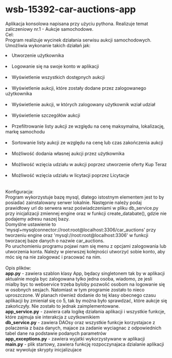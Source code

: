 # wsb-15392-car-auctions-app
Aplikacja konsolowa napisana przy użyciu pythona. Realizuje temat zaliczeniowy nr.1 - Aukcje samochodowe.<br/>
Cel:<br>
Program realizuje wycinek działania serwisu aukcji samochodowych. Umożliwia wykonanie takich działań jak:<br/>
<li>Utworzenie użytkownika</li><br>
<li>Logowanie się na swoje konto w aplikacji</li><br>
<li>Wyświetlenie wszystkich dostępnych aukcji</li><br>
<li>Wyświetlenie aukcji, które zostały dodane przez zalogowanego użytkownika</li><br>
<li>Wyświetlenie aukcji, w których zalogowany użytkownik wział udział</li><br>
<li>Wyświetlenie szczegółów aukcji</li><br>
<li>Przefiltrowanie listy aukcji ze względu na cenę maksymalna, lokalizację, markę samochodu</li><br>
<li>Sortowanie listy aukcji ze względu na cenę lub czas zakończenia aukcji</li><br>
<li>Możliwość dodania własnej aukcji przez użytkownika</li><br>
<li>Możliwość wzięcia udziału w aukcji poprzez utworzenie oferty Kup Teraz</li><br>
<li>Możliwość wzięcia udziału w licytacji poprzez Licytacje</li><br>
<br>
Konfiguracja:<br>
Program wykorzystuje bazę mysql, dlatego istostnym elementem jest to by posiadać zainstalowany serwer lokalnie. Następnie należy podaj prawidłowy url do serwera wraz poświadczeniami w pliku db_service.py przy inicjalizacji zmiennej engine oraz w funkcji create_databate(), gdzie nie podajemy adresu naszej bazy.<br>
Domyślne ustawienie to 'mysql+mysqlconnector://root:root@localhost:3306/car_auctions' przy tworzeniu engine oraz 'mysql://root:root@localhost:3306' w funkcji tworzacej baze danych o nazwie car_auctions.<br>
Po uruchomieniu programu pojawi nam się menu z opcjami zalogowania lub utworzenia konta. Należy w pierwszej kolejności utworzyć sobie konto, aby móc się na nie zalogować i pracować na nim.<br>
<br>
Opis plików:<br>
<b>app.py</b> - zawiera szablon klasy App, będacy singletonem tak by w aplikacji aktualnie mogla byc zalogowana tylko jedna osoba, wiadomo, ze jesli mialby byc to webservice trzeba byloby pozwolić osobom na logowanie się w osobnych sesjach. Natomiast w tym programie zostało to nieco uproszczone. W planach również dodanie do tej klasy obecnego czasu aplikacji by zmieniał się co 5, tak by można było sprawdzać, które aukcje się zakończyły. Nie zostało to jednak zaimplementowane.<br>
<b>app_service.py</b>  - zawiera cała logikę działania aplikacji i wszystkie funkcje, które zajmuja sie interakcja z uzytkownikiem<br>
<b>db_service.py</b>  - zawiera DAOsy oraz wszystkie funkcje korzystajace z polaczenia z baza danych, majace za zadanie wyciagnac z odpowiednich tabel dane na podstawie podanych parametrów<br>
<b>app_exceptions.py</b>  - zawiera wyjatki wykorzystywane w aplikacji<br>
<b>main.py</b>  - plik startowy, zawiera funkcję rozpoczynajaca dzialanie aplikacji oraz wywoluje skrypty inicjalizujace
